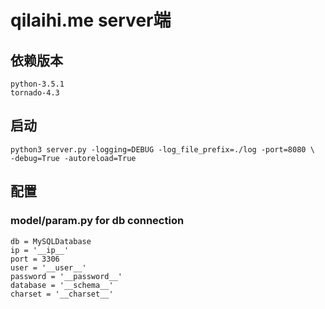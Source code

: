 # qilaihi.me server端

## 依赖版本
    python-3.5.1
    tornado-4.3

## 启动
    python3 server.py -logging=DEBUG -log_file_prefix=./log -port=8080 \
    -debug=True -autoreload=True
    
## 配置
### model/__param__.py for db connection
    db = MySQLDatabase
    ip = '__ip__'
    port = 3306
    user = '__user__'
    password = '__password__'
    database = '__schema__'
    charset = '__charset__'

